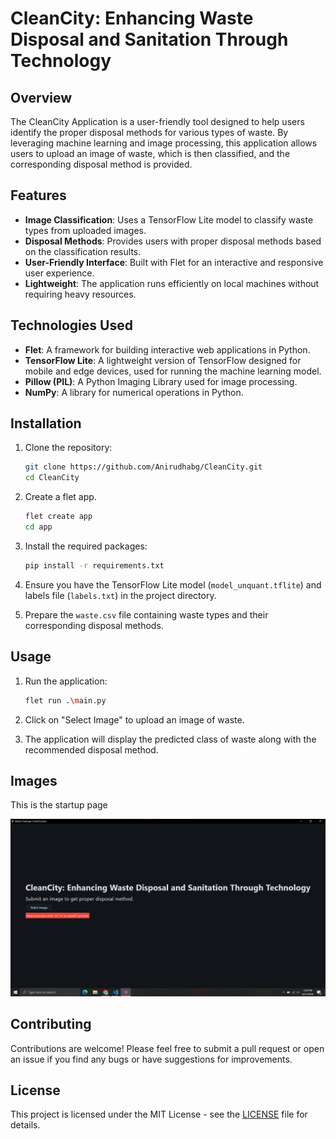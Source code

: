 # CleanCity: Enhancing Waste Disposal and Sanitation Through Technology

## Overview

The CleanCity Application is a user-friendly tool designed to help users identify the proper disposal methods for various types of waste. By leveraging machine learning and image processing, this application allows users to upload an image of waste, which is then classified, and the corresponding disposal method is provided.

## Features

- **Image Classification**: Uses a TensorFlow Lite model to classify waste types from uploaded images.
- **Disposal Methods**: Provides users with proper disposal methods based on the classification results.
- **User-Friendly Interface**: Built with Flet for an interactive and responsive user experience.
- **Lightweight**: The application runs efficiently on local machines without requiring heavy resources.

## Technologies Used

- **Flet**: A framework for building interactive web applications in Python.
- **TensorFlow Lite**: A lightweight version of TensorFlow designed for mobile and edge devices, used for running the machine learning model.
- **Pillow (PIL)**: A Python Imaging Library used for image processing.
- **NumPy**: A library for numerical operations in Python.

## Installation

1. Clone the repository:

   ```bash
   git clone https://github.com/Anirudhabg/CleanCity.git
   cd CleanCity
   ```
2. Create a flet app.

    ```bash
    flet create app
    cd app
    ```

3. Install the required packages:

   ```bash
   pip install -r requirements.txt
   ```

4. Ensure you have the TensorFlow Lite model (`model_unquant.tflite`) and labels file (`labels.txt`) in the project directory.

5. Prepare the `waste.csv` file containing waste types and their corresponding disposal methods.

## Usage

1. Run the application:

   ```bash
   flet run .\main.py
   ```

2. Click on "Select Image" to upload an image of waste.

3. The application will display the predicted class of waste along with the recommended disposal method.

## Images
This is the startup page

![Start Up Page](https://github.com/Anirudhabg/CleanCity/blob/166575fd2df0aaf1fae495746ff56190037de331/Images/StartUp.png)

## Contributing

Contributions are welcome! Please feel free to submit a pull request or open an issue if you find any bugs or have suggestions for improvements.

## License

This project is licensed under the MIT License - see the [LICENSE](LICENSE) file for details.